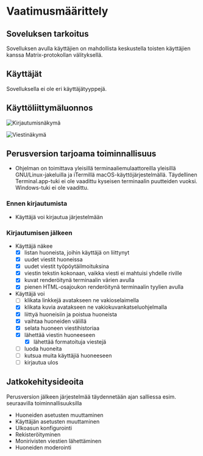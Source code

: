 # Vaatimusmäärittely

## Soveluksen tarkoitus
Sovelluksen avulla käyttäjien on mahdollista keskustella toisten käyttäjien kanssa Matrix-protokollan välityksellä.

## Käyttäjät
Sovelluksella ei ole eri käyttäjätyyppejä.

## Käyttöliittymäluonnos
![Kirjautumisnäkymä](https://img.mau.lu/HIzm2.png)

![Viestinäkymä](https://img.mau.lu/hhj4M.png)

## Perusversion tarjoama toiminnallisuus
* Ohjelman on toimittava yleisillä terminaaliemulaattoreilla yleisillä
  GNU/Linux-jakeluilla ja iTermillä macOS-käyttöjärjestelmällä. Täydellinen
  Terminal.app-tuki ei ole vaadittu kyseisen terminaalin puutteiden vuoksi.
  Windows-tuki ei ole vaadittu.

### Ennen kirjautumista
* Käyttäjä voi kirjautua järjestelmään

### Kirjautumisen jälkeen
* Käyttäjä näkee
  * [x] listan huoneista, joihin käyttäjä on liittynyt
  * [x] uudet viestit huoneissa
  * [x] uudet viestit työpöytäilmoituksina
  * [x] viestin tekstin kokonaan, vaikka viesti ei mahtuisi yhdelle riville
  * [x] kuvat renderöitynä terminaalin värien avulla
  * [x] pienen HTML-osajoukon renderöitynä terminaalin tyylien avulla
* Käyttäjä voi
  * [ ] klikata linkkejä avatakseen ne vakioselaimella
  * [x] klikata kuvia avatakseen ne vakiokuvankatseluohjelmalla
  * [x] liittyä huoneisiin ja poistua huoneista
  * [x] vaihtaa huoneiden välillä
  * [x] selata huoneen viestihistoriaa
  * [x] lähettää viestin huoneeseen
    * [x] lähettää formatoituja viestejä
  * [ ] luoda huoneita
  * [ ] kutsua muita käyttäjiä huoneeseen
  * [ ] kirjautua ulos

## Jatkokehitysideoita
Perusversion jälkeen järjestelmää täydennetään ajan salliessa esim. seuraavilla toiminnallisuuksilla

* Huoneiden asetusten muuttaminen
* Käyttäjän asetusten muuttaminen
* Ulkoasun konfigurointi
* Rekisteröityminen
* Monirivisten viestien lähettäminen
* Huoneiden moderointi
